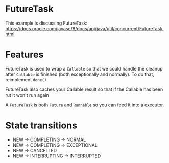 # FutureTask

This example is discussing FutureTask: https://docs.oracle.com/javase/8/docs/api/java/util/concurrent/FutureTask.html

# Features
FutureTask is used to wrap a `Callable` so that we could
handle the cleanup after `Callable` is finished (both exceptionally and normally).
To do that, reimplement `done()`

FutureTask also caches your Callable result so that if the Callable has been rut it won't run again


A `FutureTask` is both `Future` and `Runnable` so you can feed it into a executor.

# State transitions

* NEW -> COMPLETING -> NORMAL
* NEW -> COMPLETING -> EXCEPTIONAL
* NEW -> CANCELLED
* NEW -> INTERRUPTING -> INTERRUPTED

